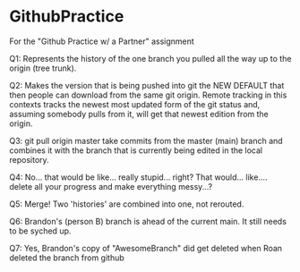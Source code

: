 # GithubPractice
For the "Github Practice w/ a Partner" assignment

Q1: Represents the history of the one branch you pulled all the way up to the origin (tree trunk).

Q2: Makes the version that is being pushed into git the NEW DEFAULT that then people can download from the same git origin. Remote tracking in this contexts tracks the newest most updated form of the git status and, assuming somebody pulls from it, will get that newest edition from the origin.

Q3: git pull origin master take commits from the master (main) branch and combines it with the branch that is currently being edited in the local repository.

Q4: No... that would be like... really stupid... right? That would... like.... delete all your progress and make everything messy...?

Q5: Merge! Two 'histories' are combined into one, not rerouted.

Q6: Brandon's (person B) branch is ahead of the current main. It still needs to be syched up.

Q7: Yes, Brandon's copy of "AwesomeBranch" did get deleted when Roan deleted the branch from github
